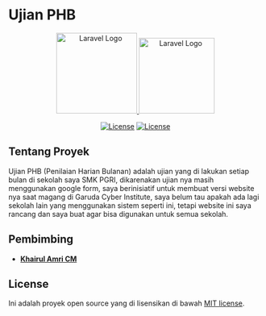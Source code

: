 # Ujian PHB

<p align="center">
    <a href="https://smkpgripekanbaru.sch.id/" target="_blank">
        <img src="https://raw.githubusercontent.com/Fern-Aerell/Ujian-PHB/main/rancangan/assets/logo/logo_pgri.png" width="160" alt="Laravel Logo">
    </a>
    <a href="https://garudacyberinstitute.id/" target="_blank">
        <img src="https://raw.githubusercontent.com/Fern-Aerell/Ujian-PHB/main/rancangan/assets/logo/logo_gci.png" width="150" alt="Laravel Logo">
    </a>
</p>

<p align="center">
<a href="https://github.com/Fern-Aerell/Ujian-PHB/blob/main/CHANGELOG.md"><img src="https://img.shields.io/badge/Version-0.0.3-blue" alt="License"></a>
<a href="https://github.com/Fern-Aerell/Ujian-PHB/blob/main/LICENSE"><img src="https://img.shields.io/badge/License-MIT-green" alt="License"></a>
</p>

## Tentang Proyek

Ujian PHB (Penilaian Harian Bulanan) adalah ujian yang di lakukan setiap bulan di sekolah saya SMK PGRI, dikarenakan ujian nya masih menggunakan google form, saya berinisiatif untuk membuat versi website nya saat magang di Garuda Cyber Institute, saya belum tau apakah ada lagi sekolah lain yang menggunakan sistem seperti ini, tetapi website ini saya rancang dan saya buat agar bisa digunakan untuk semua sekolah.

## Pembimbing
- **[Khairul Amri CM]()**

## License

Ini adalah proyek open source yang di lisensikan di bawah [MIT license](https://opensource.org/licenses/MIT).